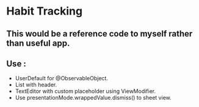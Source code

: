 # Habit Tracking

## This would be a reference code to myself rather than useful app.
## Use :
- UserDefault for @ObservableObject.
- List with header.
- TextEditor with custom placeholder using ViewModifier.
- Use presentationMode.wrappedValue.dismiss() to sheet view.
